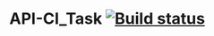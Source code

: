 # API-CI_Task [![Build status](https://ci.appveyor.com/api/projects/status/pi1nseg4vjcrowgn?svg=true)](https://ci.appveyor.com/project/Alexander211996/api-ci-task)
